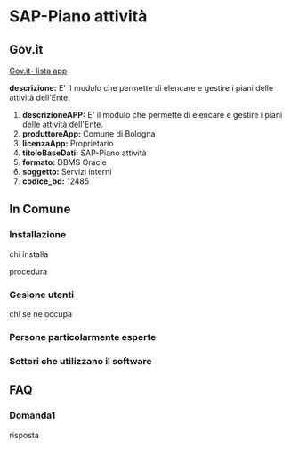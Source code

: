 # SAP-Piano attività

## Gov.it

[Gov.it- lista app](http://basidati.agid.gov.it/catalogo/amm?code=c_a944)

**descrizione:** E' il modulo che permette di elencare e gestire i piani delle attività dell'Ente.

1. **descrizioneAPP:** E' il modulo che permette di elencare e gestire i piani delle attività dell'Ente.
2. **produttoreApp:** Comune di Bologna
3. **licenzaApp:** Proprietario
4. **titoloBaseDati:** SAP-Piano attività
5. **formato:** DBMS Oracle
6. **soggetto:** Servizi interni
7. **codice_bd:** 12485

## In Comune

### Installazione

chi installa

procedura

### Gesione utenti

chi se ne occupa

### Persone particolarmente esperte

### Settori che utilizzano il software

## FAQ

### Domanda1

risposta
